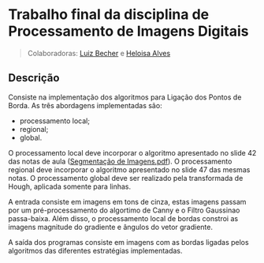 # Trabalho final da disciplina de Processamento de Imagens Digitais
>Colaboradoras: [Luiz Becher](https://github.com/lbecher) e [Heloisa Alves](https://github.com/Helogizzy)

## Descrição
Consiste na implementação dos algoritmos para Ligação dos Pontos de Borda. As três abordagens implementadas são: 
- processamento local;
- regional;
- global.

O processamento local deve incorporar o algoritmo apresentado no slide 42 das notas de aula ([Segmentação de Imagens.pdf](https://www.inf.unioeste.br/~adair/PID/Notas%20Aula/Segmentacao%20de%20Imagens.pdf)). O processamento regional deve incorporar o algoritmo apresentado no slide 47 das mesmas notas. O processamento global deve ser realizado pela transformada de Hough, aplicada somente para linhas.

A entrada consiste em imagens em tons de cinza, estas imagens passam por um pré-processamento do algortimo de Canny e o Filtro Gaussinao passa-baixa. Além disso, o processamento local de bordas constroi as imagens magnitude do gradiente e ângulos do vetor gradiente.

A saída dos programas consiste em imagens com as bordas ligadas pelos algoritmos das diferentes estratégias implementadas.
